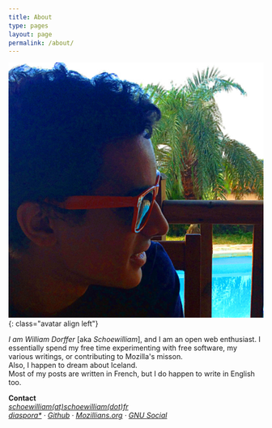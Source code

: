 ```yaml
---
title: About
type: pages
layout: page
permalink: /about/
---
```

![Avatar](/images/design/photos/photomid.jpg){: class="avatar align left"}

*I am William Dorffer* [aka *Schoewilliam*], and I am an open web enthusiast. I essentially spend my free time experimenting with free software, my various writings, or contributing to Mozilla's misson.  
Also, I happen to dream about Iceland.  
Most of my posts are written in French, but I do happen to write in English too.

<strong class="smalltitle" id="contact"><span class="oi" data-glyph="envelope-open"></span> Contact</strong>  
<em>[schoewilliam(at)schoewilliam(dot)fr](mailto:schoewilliam@schoewilliam.fr)</em>  
*[diaspora*](https://diaspora-fr.org/u/schoewilliam) · [Github](https://github.com/Schoewilliam) · [Mozillians.org](https://mozillians.org/en-US/u/schoewilliam/) · [GNU Social](https://status.vinilox.eu/schoewilliam)*